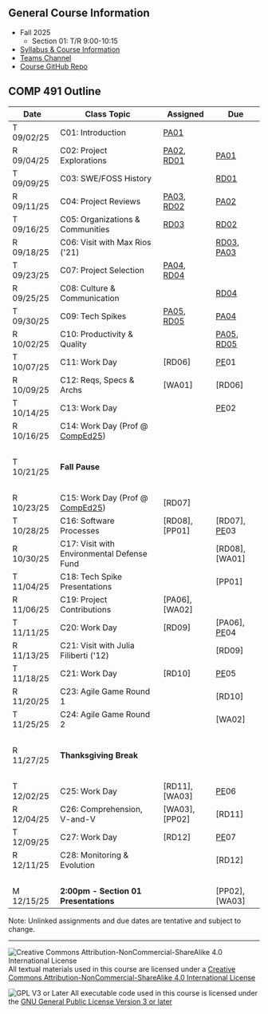 ## General Course Information
- Fall 2025
  - Section 01: T/R 9:00-10:15
- [Syllabus & Course Information](syllabus.md)
- [Teams Channel](https://teams.microsoft.com/l/team/19%3Ax030-TLUtf1S6WMIwmFIPg61vXLIBtxIdgg_TIItYb81%40thread.tacv2/conversations?groupId=e3b2df02-87cc-4c3c-b1d4-9b74119b5e0e&tenantId=6232b055-76b9-4c13-9b88-b562ae7db6fb)
- [Course GitHub Repo](https://github.com/Dickinson-COMP-491-492/AY25-26)

## COMP 491 Outline

Date            | Class Topic                                | Assigned       | Due
----------------|--------------------------------------------|----------------|-------------------
T 09/02/25      | C01: Introduction                          | [PA01]         |
R 09/04/25      | C02: Project Explorations                  | [PA02], [RD01] | [PA01] 
T 09/09/25      | C03: SWE/FOSS History                      |                | [RD01]
R 09/11/25      | C04: Project Reviews                       | [PA03], [RD02] | [PA02]
T 09/16/25      | C05: Organizations & Communities           | [RD03]         | [RD02]
R 09/18/25      | C06: Visit with Max Rios ('21)             |                | [RD03], [PA03] 
T 09/23/25      | C07: Project Selection                     | [PA04], [RD04] |
R 09/25/25      | C08: Culture & Communication               |                | [RD04]
T 09/30/25      | C09: Tech Spikes                           | [PA05], [RD05] | [PA04]
R 10/02/25      | C10: Productivity & Quality                |                | [PA05], [RD05]
T 10/07/25      | C11: Work Day                              | [RD06]         | [PE]01
R 10/09/25      | C12: Reqs, Specs & Archs                   | [WA01]         | [RD06]
T 10/14/25      | C13: Work Day                              |                | [PE]02
R 10/16/25      | C14: Work Day (Prof @ [CompEd25])          |                |
&nbsp;          |                                            |                | 
T 10/21/25      | **Fall Pause**                             |                |
&nbsp;          |                                            |                |
R 10/23/25      | C15: Work Day (Prof @ [CompEd25])          | [RD07]         |
T 10/28/25      | C16: Software Processes                    | [RD08], [PP01] | [RD07], [PE]03
R 10/30/25      | C17: Visit with Environmental Defense Fund |                | [RD08], [WA01]
T 11/04/25      | C18: Tech Spike Presentations              |                | [PP01]
R 11/06/25      | C19: Project Contributions                 | [PA06], [WA02] | 
T 11/11/25      | C20: Work Day                              | [RD09]         | [PA06], [PE]04
R 11/13/25      | C21: Visit with Julia Filiberti ('12)      |                | [RD09]
T 11/18/25      | C21: Work Day                              | [RD10]         | [PE]05
R 11/20/25      | C23: Agile Game Round 1                    |                | [RD10]
T 11/25/25      | C24: Agile Game Round 2                    |                | [WA02]
&nbsp;          |
R 11/27/25      | **Thanksgiving Break**
&nbsp;          |
T 12/02/25      | C25: Work Day                              | [RD11], [WA03] | [PE]06
R 12/04/25      | C26: Comprehension, V-and-V                | [WA03], [PP02] | [RD11]
T 12/09/25      | C27: Work Day                              | [RD12]         | [PE]07
R 12/11/25      | C28: Monitoring & Evolution                |                | [RD12]
&nbsp;          |
M 12/15/25      | **2:00pm - Section 01 Presentations**      |                | [PP02], [WA03]

Note: Unlinked assignments and due dates are tentative and subject to change.

[RD01]: assignments/Readings/RD01-SWE-FOSS-History.md
[RD02]: assignments/Readings/RD02-Organizations-Communities.md
[RD03]: assignments/Readings/RD03-MaxRios-Visit.md
[RD04]: assignments/Readings/RD04-Culture-Communication.md
[RD05]: assignments/Readings/RD05-Productivity-Quality.md

[PA01]: assignments/PA01-CourseTools.md
[PA02]: assignments/PA02-ProjectExplorations.md
[PA03]: assignments/PA03-ProjectReviews.md
[PA04]: assignments/PA04-ProjectSelection.md
[PA05]: assignments/PA05-TechSpikePrep.md

[PE]: assignments/PE-ProjectEffectiveness.md#assignment

<!--
[PA06]: assignments/PA06-Contributions.md
[PP01]: assignments/PP01-TechSpikePresentation.md
[PP02]: assignments/PP02-StatusReportPresentation.md
-->


<!--
[WA01]: assignments/WA01-BlogPostDraft.md
[WA02]: assignments/WA02-BlogPostPeerReview.md
[WA03]: assignments/WA03-BlogPostRevision.md
-->

[COMPed25]: https://comped.acm.org/2025/

<!--
## COMP 492 Outline

Date            | Class Topic                      | Assigned       | Due (8:00am)
----------------|----------------------------------|----------------|-------------------
T 01/21/25      | C01: Work Day                    | [RD]01         |
F 01/24/24      | C02: Work Day                    |                | [PE]01
T 01/28/25      | C03: SWE Code of Ethics          | [RD]02         | [RD]01
F 01/31/25      | C04: Work Day                    |                | [PE]02
T 02/04/25      | C05: Ethics Case Studies         | [RD]03         | [RD]02
F 02/07/25      | C06: Work Day                    |                | [PE]03
T 02/11/25      | C07: Fair Information Practices  | [WA04], [PP03] | [RD]03
F 02/14/25      | C08: Work Day                    |                | [PE]04
T 02/18/25      | C09: Work Day                    | [RD]04         | 
F 02/21/25      | C10: Work Day                    |                | [PE]05
T 02/25/25      | C11: Susan Miller<br>(12:00-1:00 Tome 115) |      | [RD]04
F 02/28/25      | C12: Work Day (Prof @ [SIGCSE])  |                | [PE]06
T 03/04/25      | C13: Demo Day 1                  |                | [PP03]-A [WA04]-B
F 03/07/25      | C14: Demo Day 2                  |                | [PP03]-B [WA04]-A
&nbsp;          |                                  |                | 
T 03/11/25      | **Spring Break**                 |                |
F 03/14/25      | **Spring Break**                 |                |
&nbsp;          |                                  |                |
T 03/18/25      | C15: Work Day                    | [RD]05         | 
F 03/21/25      | C16: Work Day                    |                | [PE]07
T 03/25/25      | C17: Big Tech Antitrust Cases    | [RD]06         | [RD]05
F 03/28/25      | C18: Work Day                    |                | [PE]08
T 04/01/25      | C19: Social Media Content Liability  | [RD]07     | [RD]06
F 04/04/25      | C20: Work Day (Prof @ [CCSC-NE]) |                | [PE]09
T 04/08/25      | C21: Geopolitics and Software    | [PP04], [WA05]  | [RD]07
F 04/11/25      | C22: Work Day                    |                | [PE]10
T 04/15 25      | C23: Poster Peer Reviews         |                | [PP04]-a
F 04/18/25      | C24: Work Day (Prof in Seattle)  |                | [PE]11
T 04/22/25      | C25: Work Day (Poster due)       |                | [PP04]-b
F 04/25/25      | C26: Work Day                    | [PP05]         | [PE]12
T 04/29/25      | C27: Poster Session<br>(12:00-1:15 Tome Library) |         | [PP04]-c
F 05/02/25      | C28: Wrap Up                     |                | [PE]13 [WA05]
&nbsp;          |                                  |                |
M 05/12/25      | **9:00am - Section 01 Presentations** |           | PP05
T 05/13/25      | **9:00am - Section 02 Presentations** |           | PP05

Note: Blank rows, unlinked assignments and due dates are tentative and subject to change.

[SIGCSE]: https://sigcse2025.sigcse.org/
[CCSC-NE]: https://www.ccscne.org/
[WA04]: assignments/WA04-EthicalReasoningPost.md
[WA05]: assignments/WA05-SLEBlogPost.md
[PP03]: assignments/PP03-DemoDayPresentation.md
[PP04]: assignments/PP04-Poster.md
[PP05]: assignments/PP05-FinalPresentation.md
-->

---

![Creative Commons Attribution-NonCommercial-ShareAlike 4.0 International License](https://i.creativecommons.org/l/by-nc-sa/4.0/88x31.png "Creative Commons Attribution-NonCommercial-ShareAlike 4.0 International License") All textual materials used in this course are licensed under a [Creative Commons Attribution-NonCommercial-ShareAlike 4.0 International License](http://creativecommons.org/licenses/by-nc-sa/4.0/)

![GPL V3 or Later](https://www.gnu.org/graphics/gplv3-or-later-sm.png "GPL V3 or later") All executable code used in this course is licensed under the [GNU General Public License Version 3 or later](https://www.gnu.org/licenses/gpl.txt)
